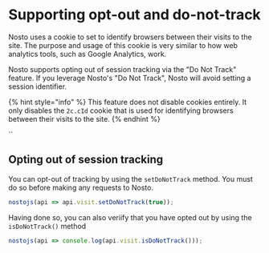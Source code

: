 # Supporting opt-out and do-not-track

Nosto uses a cookie to set to identify browsers between their visits to the site. The purpose and usage of this cookie is very similar to how web analytics tools, such as Google Analytics, work.

Nosto supports opting out of session tracking via the "Do Not Track" feature. If you leverage Nosto's "Do Not Track", Nosto will avoid setting a session identifier.

{% hint style="info" %}
This feature does not disable cookies entirely. It only disables the `2c.cId` cookie that is used for identifying browsers between their visits to the site.
{% endhint %}

\`\`

## Opting out of session tracking

You can opt-out of tracking by using the `setDoNotTrack` method. You must do so before making any requests to Nosto.

```javascript
nostojs(api => api.visit.setDoNotTrack(true));
```

Having done so, you can also veriify that you have opted out by using the `isDoNotTrack()` method

```javascript
nostojs(api => console.log(api.visit.isDoNotTrack()));
```

